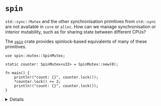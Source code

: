 # `spin`

`std::sync::Mutex` and the other synchronisation primitives from `std::sync` are not available in
`core` or `alloc`. How can we manage synchronisation or interior mutability, such as for sharing
state between different CPUs?

The [`spin`][1] crate provides spinlock-based equivalents of many of these primitives.
<!-- mdbook-xgettext: skip -->
```rust,editable,compile_fail
use spin::mutex::SpinMutex;

static counter: SpinMutex<u32> = SpinMutex::new(0);

fn main() {
    println!("count: {}", counter.lock());
    *counter.lock() += 2;
    println!("count: {}", counter.lock());
}
```

<details>

* Be careful to avoid deadlock if you take locks in interrupt handlers.
* `spin` also has a ticket lock mutex implementation; equivalents of `RwLock`, `Barrier` and `Once`
  from `std::sync`;  and `Lazy` for lazy initialisation.
* The [`once_cell`][2] crate also has some useful types for late initialisation with a slightly
  different approach to `spin::once::Once`.
* The Rust Playground includes `spin`, so this example will run fine inline.

</details>

[1]: https://crates.io/crates/spin
[2]: https://crates.io/crates/once_cell
